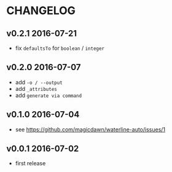 # CHANGELOG

## v0.2.1 2016-07-21
- fix `defaultsTo` for `boolean` / `integer`

## v0.2.0 2016-07-07
- add `-o / --output`
- add `_attributes`
- add `generate via command`

## v0.1.0 2016-07-04
- see https://github.com/magicdawn/waterline-auto/issues/1

## v0.0.1 2016-07-02
- first release